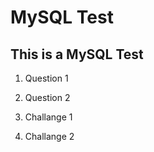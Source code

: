 # MySQL Test

## This is a MySQL Test

1. Question 1

2. Question 2

3. Challange 1

4. Challange 2

